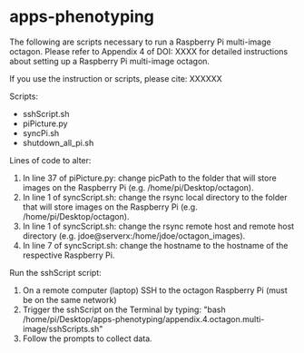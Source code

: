 # apps-phenotyping
The following are scripts necessary to run a Raspberry Pi multi-image octagon.
Please refer to Appendix 4 of DOI: XXXX for detailed instructions about setting up a
Raspberry Pi multi-image octagon.   

If you use the instruction or scripts, please cite:
XXXXXX  

Scripts:
- sshScript.sh
- piPicture.py
- syncPi.sh
- shutdown_all_pi.sh

Lines of code to alter:
1. In line 37 of piPicture.py: change picPath to the folder that will store
images on the Raspberry Pi (e.g. /home/pi/Desktop/octagon).
2. In line 1 of syncScript.sh: change the rsync local directory to the folder 
that will store images on the Raspberry Pi (e.g. /home/pi/Desktop/octagon).
3. In line 1 of syncScript.sh: change the rsync remote host and remote host directory
(e.g. jdoe@serverx:/home/jdoe/octagon_images).
4. In line 7 of syncScript.sh: change the hostname to the hostname of the respective 
Raspberry Pi. 

Run the sshScript script:
1. On a remote computer (laptop) SSH to the octagon Raspberry Pi (must be on the same network)
2. Trigger the sshScript on the Terminal by typing: "bash /home/pi/Desktop/apps-phenotyping/appendix.4.octagon.multi-image/sshScripts.sh"
3. Follow the prompts to collect data.